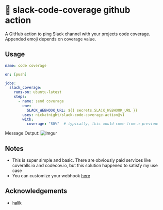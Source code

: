# :jeans: slack-code-coverage github action

A GitHub action to ping Slack channel with your projects code coverage. Appended emoji depends on coverage value.

## Usage
```yaml
name: code coverage

on: [push]

jobs:
  slack_coverage:
    runs-on: ubuntu-latest
    steps:
      - name: send coverage
        env:
          SLACK_WEBHOOK_URL: ${{ secrets.SLACK_WEBHOOK_URL }}
        uses: nickatnight/slack-code-coverage-action@v1
        with:
          coverage: "80%"  # typically, this would come from a previous step as an env var
```

Message Output:
![Imgur](https://i.imgur.com/My9tadr.png)

## Notes
- This is super simple and basic. There are obviously paid services like coveralls.io and codecov.io, but this solution happened to satisfy my use case
- You can customize your webhook [here](https://my.slack.com/services/new/incoming-webhook/)

## Acknowledgements
- [halik](https://github.com/ironhalik)

